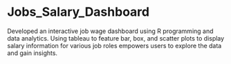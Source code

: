 # Jobs_Salary_Dashboard
Developed an interactive job wage dashboard using R programming and data analytics. 
Using tableau to feature bar, box, and scatter plots to display salary information for various job roles empowers users to explore the data and gain insights.
